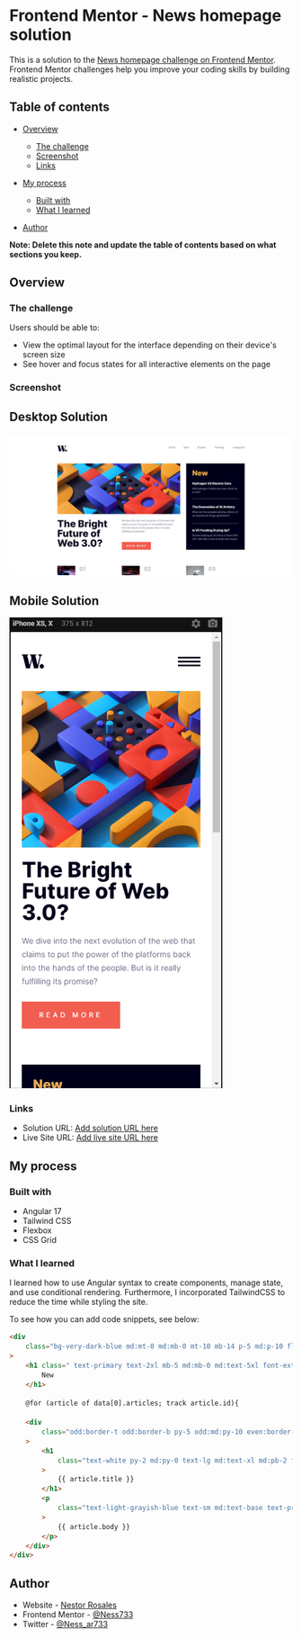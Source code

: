 # Frontend Mentor - News homepage solution

This is a solution to the [News homepage challenge on Frontend Mentor](https://www.frontendmentor.io/challenges/news-homepage-H6SWTa1MFl). Frontend Mentor challenges help you improve your coding skills by building realistic projects.

## Table of contents

-   [Overview](#overview)
    -   [The challenge](#the-challenge)
    -   [Screenshot](#screenshot)
    -   [Links](#links)
-   [My process](#my-process)

    -   [Built with](#built-with)
    -   [What I learned](#what-i-learned)

-   [Author](#author)

**Note: Delete this note and update the table of contents based on what sections you keep.**

## Overview

### The challenge

Users should be able to:

-   View the optimal layout for the interface depending on their device's screen size
-   See hover and focus states for all interactive elements on the page

### Screenshot

## Desktop Solution

![](./newspage%20desktop.png)

## Mobile Solution

![](./newspage%20mobile.png)

### Links

-   Solution URL: [Add solution URL here](https://github.com/Ness733/frontend-mentor-newspage)
-   Live Site URL: [Add live site URL here](https://your-live-site-url.com)

## My process

### Built with

-   Angular 17
-   Tailwind CSS
-   Flexbox
-   CSS Grid

### What I learned

I learned how to use Angular syntax to create components, manage state, and use conditional rendering. Furthermore, I incorporated TailwindCSS to reduce the time while styling the site.

To see how you can add code snippets, see below:

```html
<div
	class="bg-very-dark-blue md:mt-0 md:mb-0 mt-10 mb-14 p-5 md:p-10 flex flex-col justify-between h-full"
>
	<h1 class=" text-primary text-2xl mb-5 md:mb-0 md:text-5xl font-extrabold">
		New
	</h1>

	@for (article of data[0].articles; track article.id){

	<div
		class="odd:border-t odd:border-b py-5 odd:md:py-10 even:border-light-grayish-blue odd:rounded-sm"
	>
		<h1
			class="text-white py-2 md:py-0 text-lg md:text-xl md:pb-2 font-extrabold hover:text-primary hover:cursor-pointer"
		>
			{{ article.title }}
		</h1>
		<p
			class="text-light-grayish-blue text-sm md:text-base text-pretty md:pb-0 "
		>
			{{ article.body }}
		</p>
	</div>
</div>
```

## Author

-   Website - [Nestor Rosales](https://nrdev.online)
-   Frontend Mentor - [@Ness733](https://www.frontendmentor.io/profile/Ness733)
-   Twitter - [@Ness_ar733](https://twitter.com/Ness_ar733)
